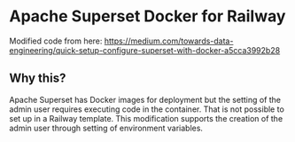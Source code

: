 # Apache Superset Docker for Railway


Modified code from here: https://medium.com/towards-data-engineering/quick-setup-configure-superset-with-docker-a5cca3992b28

## Why this?

Apache Superset has Docker images for deployment but the setting of the admin user requires executing code in the container. That is not possible to set up in a Railway template. This modification supports the creation of the admin user through setting of environment variables.
